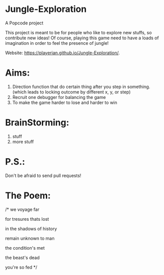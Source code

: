# Jungle-Exploration
A Popcode project

This project is meant to be for people who like to explore new stuffs, so contribute new ideas!
Of course, playing this game need to have a loads of imagination in order to feel the presence of jungle!

Website: https://playerian.github.io/Jungle-Exploration/.

# Aims:
1. Direction function that do certain thing after you step in something. (which leads to locking outcome by different x, y, or step)
2. Recruit one debugger for balancing the game 
3. To make the game harder to lose and harder to win

# BrainStorming:
1. stuff
2. more stuff

# P.S.: 
Don't be afraid to send pull requests!

# The Poem:
/*
we voyage far

for tresures thats lost 

in the shadows of history

remain unknown to man


the condition's met

the beast's dead

you're so fed
*/



